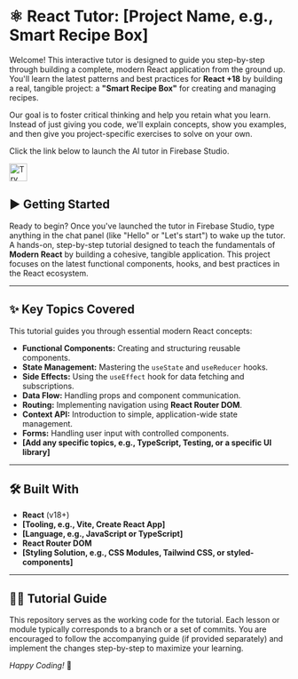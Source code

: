 # ⚛️ React Tutor: [Project Name, e.g., Smart Recipe Box]

Welcome\! This interactive tutor is designed to guide you step-by-step through building a complete, modern React application from the ground up. You'll learn the latest patterns and best practices for **React +18** by building a real, tangible project: a **"Smart Recipe Box"** for creating and managing recipes.

Our goal is to foster critical thinking and help you retain what you learn. Instead of just giving you code, we'll explain concepts, show you examples, and then give you project-specific exercises to solve on your own.

Click the link below to launch the AI tutor in Firebase Studio.

<a href="https://studio.firebase.google.com/import?url=https%3A%2F%2Fgithub.com%2FJuanGMejia%2Freact-ai-tutor">
  <img
    height="32"
    alt="Try in Firebase Studio"
    src="https://cdn.firebasestudio.dev/btn/try_light_32.svg">
</a>

## **▶️ Getting Started**

Ready to begin? Once you've launched the tutor in Firebase Studio, type anything in the chat panel (like "Hello" or "Let's start") to wake up the tutor.
A hands-on, step-by-step tutorial designed to teach the fundamentals of **Modern React** by building a cohesive, tangible application. This project focuses on the latest functional components, hooks, and best practices in the React ecosystem.

---

## ✨ Key Topics Covered

This tutorial guides you through essential modern React concepts:

* **Functional Components:** Creating and structuring reusable components.
* **State Management:** Mastering the `useState` and `useReducer` hooks.
* **Side Effects:** Using the `useEffect` hook for data fetching and subscriptions.
* **Data Flow:** Handling props and component communication.
* **Routing:** Implementing navigation using **React Router DOM**.
* **Context API:** Introduction to simple, application-wide state management.
* **Forms:** Handling user input with controlled components.
* **[Add any specific topics, e.g., TypeScript, Testing, or a specific UI library]**

---

## 🛠️ Built With

* **React** (v18+)
* **[Tooling, e.g., Vite, Create React App]**
* **[Language, e.g., JavaScript or TypeScript]**
* **React Router DOM**
* **[Styling Solution, e.g., CSS Modules, Tailwind CSS, or styled-components]**

---

## 🧑‍🏫 Tutorial Guide

This repository serves as the working code for the tutorial. Each lesson or module typically corresponds to a branch or a set of commits. You are encouraged to follow the accompanying guide (if provided separately) and implement the changes step-by-step to maximize your learning.

*Happy Coding!* 🚀